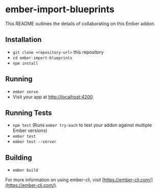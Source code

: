 # ember-import-blueprints

This README outlines the details of collaborating on this Ember addon.

## Installation

* `git clone <repository-url>` this repository
* `cd ember-import-blueprints`
* `npm install`

## Running

* `ember serve`
* Visit your app at [http://localhost:4200](http://localhost:4200).

## Running Tests

* `npm test` (Runs `ember try:each` to test your addon against multiple Ember versions)
* `ember test`
* `ember test --server`

## Building

* `ember build`

For more information on using ember-cli, visit [https://ember-cli.com/](https://ember-cli.com/).
